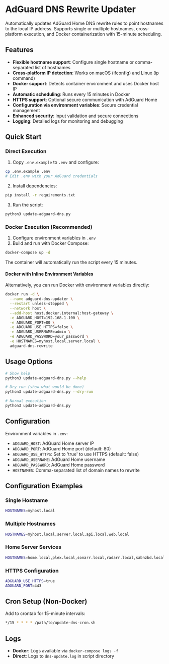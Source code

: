 # AdGuard DNS Rewrite Updater

Automatically updates AdGuard Home DNS rewrite rules to point hostnames to the local IP address. Supports single or multiple hostnames, cross-platform execution, and Docker containerization with 15-minute scheduling.

## Features

- **Flexible hostname support**: Configure single hostname or comma-separated list of hostnames
- **Cross-platform IP detection**: Works on macOS (ifconfig) and Linux (ip command)
- **Docker support**: Detects container environment and uses Docker host IP
- **Automatic scheduling**: Runs every 15 minutes in Docker
- **HTTPS support**: Optional secure communication with AdGuard Home
- **Configuration via environment variables**: Secure credential management
- **Enhanced security**: Input validation and secure connections
- **Logging**: Detailed logs for monitoring and debugging

## Quick Start

### Direct Execution

1. Copy `.env.example` to `.env` and configure:
```bash
cp .env.example .env
# Edit .env with your AdGuard credentials
```

2. Install dependencies:
```bash
pip install -r requirements.txt
```

3. Run the script:
```bash
python3 update-adguard-dns.py
```

### Docker Execution (Recommended)

1. Configure environment variables in `.env`
2. Build and run with Docker Compose:
```bash
docker-compose up -d
```

The container will automatically run the script every 15 minutes.

#### Docker with Inline Environment Variables

Alternatively, you can run Docker with environment variables directly:

```bash
docker run -d \
  --name adguard-dns-updater \
  --restart unless-stopped \
  --network host \
  --add-host host.docker.internal:host-gateway \
  -e ADGUARD_HOST=192.168.1.100 \
  -e ADGUARD_PORT=80 \
  -e ADGUARD_USE_HTTPS=false \
  -e ADGUARD_USERNAME=admin \
  -e ADGUARD_PASSWORD=your_password \
  -e HOSTNAMES=myhost.local,server.local \
  adguard-dns-rewrite
```


## Usage Options

```bash
# Show help
python3 update-adguard-dns.py --help

# Dry run (show what would be done)
python3 update-adguard-dns.py --dry-run

# Normal execution
python3 update-adguard-dns.py
```
## Configuration

Environment variables in `.env`:
- `ADGUARD_HOST`: AdGuard Home server IP
- `ADGUARD_PORT`: AdGuard Home port (default: 80)
- `ADGUARD_USE_HTTPS`: Set to 'true' to use HTTPS (default: false)
- `ADGUARD_USERNAME`: AdGuard Home username
- `ADGUARD_PASSWORD`: AdGuard Home password
- `HOSTNAMES`: Comma-separated list of domain names to rewrite

## Configuration Examples

### Single Hostname
```bash
HOSTNAMES=myhost.local
```

### Multiple Hostnames
```bash
HOSTNAMES=myhost.local,server.local,api.local,web.local
```

### Home Server Services
```bash
HOSTNAMES=home.local,plex.local,sonarr.local,radarr.local,sabnzbd.local
```

### HTTPS Configuration
```bash
ADGUARD_USE_HTTPS=true
ADGUARD_PORT=443
```

## Cron Setup (Non-Docker)

Add to crontab for 15-minute intervals:
```bash
*/15 * * * * /path/to/update-dns-cron.sh
```

## Logs

- **Docker**: Logs available via `docker-compose logs -f`
- **Direct**: Logs to `dns-update.log` in script directory